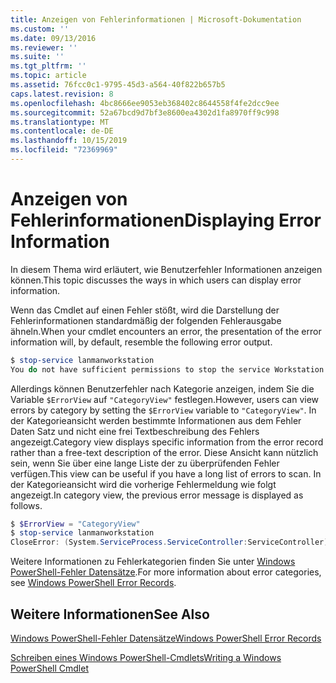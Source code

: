 ```yaml
---
title: Anzeigen von Fehlerinformationen | Microsoft-Dokumentation
ms.custom: ''
ms.date: 09/13/2016
ms.reviewer: ''
ms.suite: ''
ms.tgt_pltfrm: ''
ms.topic: article
ms.assetid: 76fcc0c1-9795-45d3-a564-40f822b657b5
caps.latest.revision: 8
ms.openlocfilehash: 4bc8666ee9053eb368402c8644558f4fe2dcc9ee
ms.sourcegitcommit: 52a67bcd9d7bf3e8600ea4302d1fa8970ff9c998
ms.translationtype: MT
ms.contentlocale: de-DE
ms.lasthandoff: 10/15/2019
ms.locfileid: "72369969"
---
```

# <a name="displaying-error-information"></a><span data-ttu-id="bf9f2-102">Anzeigen von Fehlerinformationen</span><span class="sxs-lookup"><span data-stu-id="bf9f2-102">Displaying Error Information</span></span>

<span data-ttu-id="bf9f2-103">In diesem Thema wird erläutert, wie Benutzerfehler Informationen anzeigen können.</span><span class="sxs-lookup"><span data-stu-id="bf9f2-103">This topic discusses the ways in which users can display error information.</span></span>

<span data-ttu-id="bf9f2-104">Wenn das Cmdlet auf einen Fehler stößt, wird die Darstellung der Fehlerinformationen standardmäßig der folgenden Fehlerausgabe ähneln.</span><span class="sxs-lookup"><span data-stu-id="bf9f2-104">When your cmdlet encounters an error, the presentation of the error information will, by default, resemble the following error output.</span></span>

```powershell
$ stop-service lanmanworkstation
You do not have sufficient permissions to stop the service Workstation.
```

<span data-ttu-id="bf9f2-105">Allerdings können Benutzerfehler nach Kategorie anzeigen, indem Sie die Variable `$ErrorView` auf `"CategoryView"` festlegen.</span><span class="sxs-lookup"><span data-stu-id="bf9f2-105">However, users can view errors by category by setting the `$ErrorView` variable to `"CategoryView"`.</span></span> <span data-ttu-id="bf9f2-106">In der Kategorieansicht werden bestimmte Informationen aus dem Fehler Daten Satz und nicht eine frei Textbeschreibung des Fehlers angezeigt.</span><span class="sxs-lookup"><span data-stu-id="bf9f2-106">Category view displays specific information from the error record rather than a free-text description of the error.</span></span> <span data-ttu-id="bf9f2-107">Diese Ansicht kann nützlich sein, wenn Sie über eine lange Liste der zu überprüfenden Fehler verfügen.</span><span class="sxs-lookup"><span data-stu-id="bf9f2-107">This view can be useful if you have a long list of errors to scan.</span></span> <span data-ttu-id="bf9f2-108">In der Kategorieansicht wird die vorherige Fehlermeldung wie folgt angezeigt.</span><span class="sxs-lookup"><span data-stu-id="bf9f2-108">In category view, the previous error message is displayed as follows.</span></span>

```powershell
$ $ErrorView = "CategoryView"
$ stop-service lanmanworkstation
CloseError: (System.ServiceProcess.ServiceController:ServiceController) [stop-service], ServiceCommandException
```

<span data-ttu-id="bf9f2-109">Weitere Informationen zu Fehlerkategorien finden Sie unter [Windows PowerShell-Fehler Datensätze](./windows-powershell-error-records.md).</span><span class="sxs-lookup"><span data-stu-id="bf9f2-109">For more information about error categories, see [Windows PowerShell Error Records](./windows-powershell-error-records.md).</span></span>

## <a name="see-also"></a><span data-ttu-id="bf9f2-110">Weitere Informationen</span><span class="sxs-lookup"><span data-stu-id="bf9f2-110">See Also</span></span>

[<span data-ttu-id="bf9f2-111">Windows PowerShell-Fehler Datensätze</span><span class="sxs-lookup"><span data-stu-id="bf9f2-111">Windows PowerShell Error Records</span></span>](./windows-powershell-error-records.md)

[<span data-ttu-id="bf9f2-112">Schreiben eines Windows PowerShell-Cmdlets</span><span class="sxs-lookup"><span data-stu-id="bf9f2-112">Writing a Windows PowerShell Cmdlet</span></span>](./writing-a-windows-powershell-cmdlet.md)
